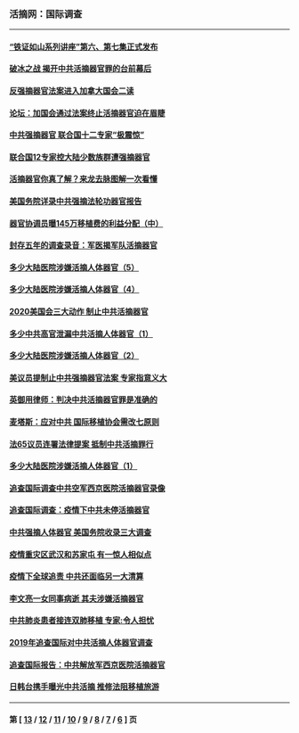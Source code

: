 ### 活摘网：国际调查
---
#### [“铁证如山系列讲座”第六、第七集正式发布](../../pages/nf5947/n13106287.md?08270430) 
#### [破冰之战 揭开中共活摘器官罪的台前幕后](../../pages/nf5947/n13082457.md?08270430) 
#### [反强摘器官法案进入加拿大国会二读](../../pages/nf5947/n13033450.md?08270430) 
#### [论坛：加国会通过法案终止活摘器官迫在眉睫](../../pages/nf5947/n13029839.md?08270430) 
#### [中共强摘器官 联合国十二专家“极震惊”](../../pages/nf5947/n13024313.md?08270430) 
#### [联合国12专家控大陆少数族群遭强摘器官](../../pages/nf5947/n13023877.md?08270430) 
#### [活摘器官你真了解？来龙去脉图解一次看懂](../../pages/nf5947/n13013820.md?08270430) 
#### [美国务院详录中共强摘法轮功器官报告](../../pages/nf5947/n12944519.md?08270430) 
#### [器官协调员曝145万移植费的利益分配（中）](../../pages/nf5947/n12894547.md?08270430) 
#### [封存五年的调查录音：军医揭军队活摘器官](../../pages/nf5947/n12798692.md?08270430) 
#### [多少大陆医院涉嫌活摘人体器官（5）](../../pages/nf5947/n12768383.md?08270430) 
#### [多少大陆医院涉嫌活摘人体器官（4）](../../pages/nf5947/n12664434.md?08270430) 
#### [2020美国会三大动作 制止中共活摘器官](../../pages/nf5947/n12682004.md?08270430) 
#### [多少中共高官泄漏中共活摘人体器官（1）](../../pages/nf5947/n12671234.md?08270430) 
#### [多少大陆医院涉嫌活摘人体器官（2）](../../pages/nf5947/n12655589.md?08270430) 
#### [美议员提制止中共强摘器官法案 专家指意义大](../../pages/nf5947/n12630561.md?08270430) 
#### [英御用律师：判决中共活摘器官罪是准确的](../../pages/nf5947/n12580740.md?08270430) 
#### [麦塔斯：应对中共 国际移植协会需改七原则](../../pages/nf5947/n12514711.md?08270430) 
#### [法65议员连署法律提案 抵制中共活摘罪行](../../pages/nf5947/n12437047.md?08270430) 
#### [多少大陆医院涉嫌活摘人体器官（1）](../../pages/nf5947/n12414284.md?08270430) 
#### [追查国际调查中共空军西京医院活摘器官录像](../../pages/nf5947/n12348837.md?08270430) 
#### [追查国际调查：疫情下中共未停活摘器官](../../pages/nf5947/n12273415.md?08270430) 
#### [中共强摘人体器官 美国务院收录三大调查](../../pages/nf5947/n12181488.md?08270430) 
#### [疫情重灾区武汉和苏家屯 有一惊人相似点](../../pages/nf5947/n12150824.md?08270430) 
#### [疫情下全球追责 中共还面临另一大清算](../../pages/nf5947/n12070397.md?08270430) 
#### [李文亮一女同事病逝 其夫涉嫌活摘器官](../../pages/nf5947/n11957882.md?08270430) 
#### [中共肺炎患者接连双肺移植 专家:令人担忧](../../pages/nf5947/n11945516.md?08270430) 
#### [2019年追查国际对中共活摘人体器官调查](../../pages/nf5947/n11917733.md?08270430) 
#### [追查国际报告：中共解放军西京医院活摘器官](../../pages/nf5947/n11838359.md?08270430) 
#### [日韩台携手曝光中共活摘 推修法阻移植旅游](../../pages/nf5947/n11712046.md?08270430) 

---
#### 第 [ [13](./13.md?08270430) / [12](./12.md?08270430) / [11](./11.md?08270430) / [10](./10.md?08270430) / [9](./9.md?08270430) / [8](./8.md?08270430) / [7](./7.md?08270430) / [6](./6.md?08270430) ] 页
